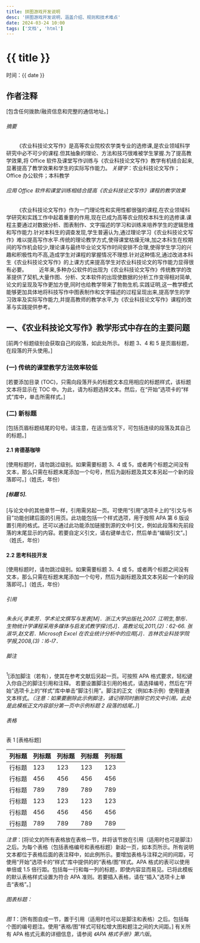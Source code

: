 ```yaml
---
title: 拼图游戏开发说明
desc: '拼图游戏开发说明，涵盖介绍、规则和技术难点'
date: 2024-03-24 10:00
tags: ['文档', 'html']
---
```


# {{ title }}

时间：{{ date }}

## 作者注释

[包含任何拨款/融资信息和完整的通信地址。]

###### 摘要

&emsp;&emsp;《农业科技论文写作》是高等农业院校农学类专业的选修课,是农业领域科学研究中必不可少的课程.但其抽象的理论、方法和技巧很难被学生掌握.为了提高教学效果,将 Office 软件及课堂写作训练与《农业科技论文写作》教学有机结合起来,显著提高了教学效果和学生的实际写作能力。
_关键字_：农业科技论文写作；Office 办公软件；本科教学

###### 应用 Office 软件和课堂训练相结合提高《农业科技论文写作》课程的教学效果

&emsp;&emsp;《农业科技论文写作》作为一门理论性和实用性都很强的课程,在农业领域科学研究和实践工作中起着重要的作用,现在已成为高等农业院校本科生的选修课.课程主要通过对数据分析、图表制作、文字描述的学习和训练来培养学生的逻辑思维和写作能力.针对本科生的调查发现,学生普遍认为,通过理论学习《农业科技论文写作》难以提高写作水平.传统的理论教学方式,使得课堂枯燥无味,加之本科生在校期间的写作机会较少,理论课与最终毕业论文写作时间安排不合理,使得学生学习的兴趣和积极性均不高,造成学生对课程的掌握情况不理想.针对这种情况,通过改进本科生《农业科技论文写作》的上课方式来提高学生对农业科技论文的写作能力显得很有必要。
&emsp;&emsp;近年来,多种办公软件的出现为《农业科技论文写作》传统教学的改革提供了契机,大量作图、分析、文本软件的出现使数据的分析工作变得相对简单,论文的呈现及写作更加方便,同时也给教学带来了勃勃生机.实践证明,这一教学模式能够更加具体地将科技写作中图表制作和文字描述的过程呈现出来,提高学生的学习效率及实际写作能力,并提高教师的教学水平,为《农业科技论文写作》课程的改革与实践提供参考。

## 一、《农业科技论文写作》教学形式中存在的主要问题

[前两个标题级别会获取自己的段落，如此处所示。 标题 3、4 和 5 是页眉标题，在段落的开头使用。]

### (一) 传统的课堂教学方法效率较低

[若要添加目录 (TOC)，只需向段落开头的标题文本应用相应的标题样式，该标题文本将显示在 TOC 中。为此，请为标题选择文本。然后，在“开始”选项卡的“样式”库中，单击所需样式。]

### (二) 新标题

[包括页眉标题结尾的句号。请注意，在适当情况下，可包括连续的段落及其自己的标题。]

#### 2.1 肯德基咖啡

[使用标题时，请勿跳过级别。如果需要标题 3、4 或 5，或者两个标题之间没有文本，那么只需在标题末尾添加一个句号，然后为副标题及其文本另起一个新的段落即可。]（姓氏，年份）

##### [标题 5].

[与论文中的其他章节一样，引用需另起一页。可使用“引用”选项卡上的“引文与书目 ​​”功能创建后面的引用页。此功能包括一个样式选项，用于按照 APA 第 6 版设置引用的格式。还可以通过此功能添加链接到源的文中引文，例如此段落和先前段落的末尾显示的内容。若要自定义引文，请右键单击它，然后单击“编辑引文”。]（姓氏，年份）

#### 2.2 思考科技开发

[使用标题时，请勿跳过级别。如果需要标题 3、4 或 5，或者两个标题之间没有文本，那么只需在标题末尾添加一个句号，然后为副标题及其文本另起一个新的段落即可。]（姓氏，年份）

###### 引用

<cite>朱永兴,李素芳．_学术论文撰写与发表[M]_．浙江大学出版社,2007.</cite>
<cite>江明生,黎彤．生物统计学课程采用多媒体与启发式教学探讨[J]．_高教论坛_,2011,(2)：62-66.</cite>
<cite>张淑华,赵文若．Microsoft Excel 在农业统计分析中的应用[J]．_吉林农业科技学院学报_,2008,(3)：l6-l7．</cite>

###### 脚注

<sup>1</sup>[添加脚注（若有），使其在参考文献后另起一页。可按照 APA 格式要求，轻松键入你自己的脚注引用和注释。 若要设置脚注引用的格式，请选择编号，然后在“开始”选项卡上的“样式”库中单击“脚注引用”。脚注的正文（例如本示例）使用普通文本样式。*（注意：如果要删除此示例脚注，请记得同时删除它的文中引用。此处是此模板正文内容部分第一页中示例标题 2 段落的结尾。）*]

###### 表格

表 1
[表格标题]

| 列标题 | 列标题 | 列标题 | 列标题 | 列标题 |
| :----- | :----- | :----- | :----- | :----- |
| 行标题 | 123    | 123    | 123    | 123    |
| 行标题 | 456    | 456    | 456    | 456    |
| 行标题 | 789    | 789    | 789    | 789    |
| 行标题 | 123    | 123    | 123    | 123    |
| 行标题 | 456    | 456    | 456    | 456    |
| 行标题 | 789    | 789    | 789    | 789    |

_注意_：[将论文的所有表格放在表格一节，并将该节放在引用（适用时也可是脚注）之后。为每个表格（包括表格编号和表格标题）新起一页，如本页所示。所有说明文本都位于表格后面的表注释中，如此例所示。要增加表格与注释之间的间距，可使用“开始”选项卡的“样式”库中提供的的“表格/图”样式。APA 格式的表可以使用单倍或 1.5 倍行距。包括每一行和每一列的标题，即使内容显而易见。已将此模板的默认表格样式设置为符合 APA 准则。若要插入表格，请在“插入”选项卡上单击“表格”。]

###### 图表标题：

_图 1_：[所有图自成一节，置于引用（适用时也可以是脚注和表格）之后。包括每个图的编号题注。使用“表格/图”样式可轻松增大图和题注之间的大间距。]
有关所有 APA 格式元素的详细信息，请参阅 _《APA 格式手册》第六版_。

